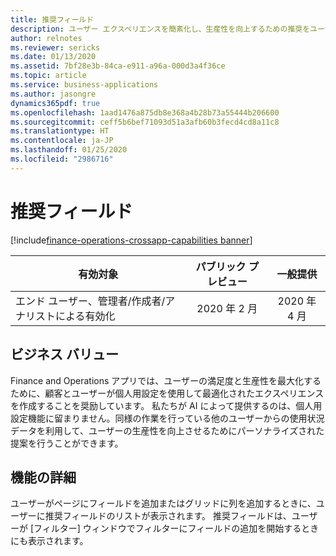 ```yaml
---
title: 推奨フィールド
description: ユーザー エクスペリエンスを簡素化し、生産性を向上するための推奨をユーザーに提示します。
author: relnotes
ms.reviewer: sericks
ms.date: 01/13/2020
ms.assetid: 7bf28e3b-84ca-e911-a96a-000d3a4f36ce
ms.topic: article
ms.service: business-applications
ms.author: jasongre
dynamics365pdf: true
ms.openlocfilehash: 1aad1476a875db8e368a4b28b73a55444b206600
ms.sourcegitcommit: ceff5b6bef71093d51a3afb60b3fecd4cd8a11c8
ms.translationtype: HT
ms.contentlocale: ja-JP
ms.lasthandoff: 01/25/2020
ms.locfileid: "2986716"
---
```

# <a name="recommended-fields"></a>推奨フィールド
[!include[finance-operations-crossapp-capabilities banner](../includes/finance-operations-crossapp-capabilities.md)]

| 有効対象    |  パブリック プレビュー | 一般提供 | 
| ---------- | :----------: |:----------: |
|エンド ユーザー、管理者/作成者/アナリストによる有効化|2020 年 2 月| 2020 年 4 月|


## <a name="business-value"></a>ビジネス バリュー
<!-- bv start -->
Finance and Operations アプリでは、ユーザーの満足度と生産性を最大化するために、顧客とユーザーが個人用設定を使用して最適化されたエクスペリエンスを作成することを奨励しています。 私たちが AI によって提供するのは、個人用設定機能に留まりません。同様の作業を行っている他のユーザーからの使用状況データを利用して、ユーザーの生産性を向上させるためにパーソナライズされた提案を行うことができます。   
<!-- bv end -->



## <a name="feature-details"></a>機能の詳細
<!--feature detail start -->
ユーザーがページにフィールドを追加またはグリッドに列を追加するときに、ユーザーに推奨フィールドのリストが表示されます。 推奨フィールドは、ユーザーが [フィルター] ウィンドウでフィルターにフィールドの追加を開始するときにも表示されます。  
<!--feature detail end -->









